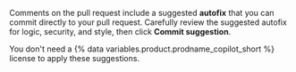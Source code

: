 Comments on the pull request include a suggested **autofix** that you can commit directly to your pull request. Carefully review the suggested autofix for logic, security, and style, then click **Commit suggestion**.

You don't need a {% data variables.product.prodname_copilot_short %} license to apply these suggestions.
